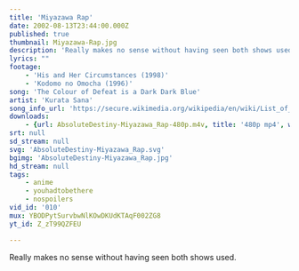 ```yaml
---
title: 'Miyazawa Rap'
date: 2002-08-13T23:44:00.000Z
published: true
thumbnail: Miyazawa-Rap.jpg
description: 'Really makes no sense without having seen both shows used.'
lyrics: ""
footage:
    - 'His and Her Circumstances (1998)'
    - 'Kodomo no Omocha (1996)'
song: 'The Colour of Defeat is a Dark Dark Blue'
artist: 'Kurata Sana'
song_info_url: 'https://secure.wikimedia.org/wikipedia/en/wiki/List_of_Kodocha_episodes#Season_1'
downloads:
    - {url: AbsoluteDestiny-Miyazawa_Rap-480p.m4v, title: '480p mp4', width: 640, height: 480, mimetype: video/mp4}
srt: null
sd_stream: null
svg: 'AbsoluteDestiny-Miyazawa_Rap.svg'
bgimg: 'AbsoluteDestiny-Miyazawa_Rap.jpg'
hd_stream: null
tags:
    - anime
    - youhadtobethere
    - nospoilers
vid_id: '010'
mux: YBODPytSurvbwNlKOwDKUdKTAqF002ZG8
yt_id: Z_zT99QZFEU

---
```

Really makes no sense without having seen both shows used.